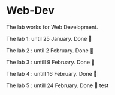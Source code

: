 # Web-Dev
The lab works for Web Development.


The lab 1: until 25 January. Done 💯

The lab 2 : until 2 February. Done 💯

The lab 3 : untill 9 February. Done 💯

The lab 4 : untill 16 February. Done 💯

The lab 5 : untill 24 February. Done 💯
test

